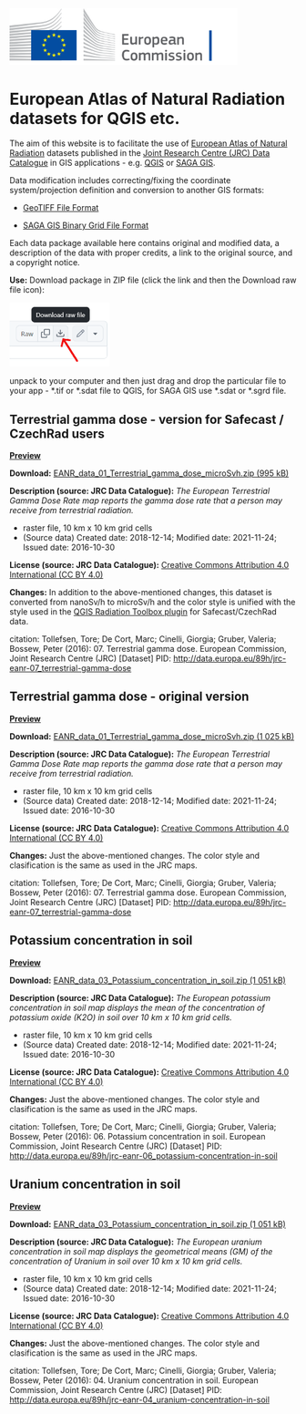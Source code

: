  <img src="_images/EC_logo.png" alt="logo of European Commission" width="400"/>

# European Atlas of Natural Radiation datasets for QGIS etc.

The aim of this website is to facilitate the use of [European Atlas of Natural Radiation](https://remon.jrc.ec.europa.eu/About/Atlas-of-Natural-Radiation) datasets published in the [Joint Research Centre (JRC) Data Catalogue](https://data.jrc.ec.europa.eu/collection/id-0057) in GIS applications - e.g. [QGIS](https://qgis.org/) or [SAGA GIS](https://sourceforge.net/projects/saga-gis/).

Data modification includes correcting/fixing the coordinate system/projection definition and conversion to another GIS formats:

- [GeoTIFF File Format](https://gdal.org/en/stable/drivers/raster/gtiff.html)

- [SAGA GIS Binary Grid File Format](https://gdal.org/en/stable/drivers/raster/sdat.html)

Each data package available here contains original and modified data, a description of the data with proper credits, a link to the original source, and a copyright notice.

**Use:**
Download package in ZIP file (click the link and then the Download raw file icon):

<img src="_images/download_raw.png" alt="Download raw file icon">

unpack to your computer and then just drag and drop the particular file to your app - *.tif or *.sdat file to QGIS, for SAGA GIS use *.sdat or *.sgrd file.



## Terrestrial gamma dose - version for Safecast / CzechRad users

**[Preview](_images/EANR_Terrestrial_gamma_dose_microSvh_preview.jpg)**

**Download:** [EANR_data_01_Terrestrial_gamma_dose_microSvh.zip (995 kB)](https://github.com/juhele/opengeodata/blob/master/EANR_data/_data/EANR_data_01_Terrestrial_gamma_dose_microSvh.zip)

**Description (source: JRC Data Catalogue):**
*The European Terrestrial Gamma Dose Rate map reports the gamma dose rate that a person may receive from terrestrial radiation.*
- raster file, 10 km x 10 km grid cells
- (Source data) Created date: 2018-12-14; Modified date: 2021-11-24; Issued date: 2016-10-30

**License (source: JRC Data Catalogue):** [Creative Commons Attribution 4.0 International (CC BY 4.0)](https://creativecommons.org/licenses/by/4.0)

**Changes:**
In addition to the above-mentioned changes, this dataset is converted from nanoSv/h to microSv/h and the color style is unified with the style used in the [QGIS Radiation Toolbox plugin](https://opengeolabs.gitlab.io/radiation-toolbox/qgis-radiation-toolbox-plugin/) for Safecast/CzechRad data.

citation:
Tollefsen, Tore; De Cort, Marc; Cinelli, Giorgia; Gruber, Valeria; Bossew, Peter (2016): 07. Terrestrial gamma dose. European Commission, Joint Research Centre (JRC) [Dataset] PID: http://data.europa.eu/89h/jrc-eanr-07_terrestrial-gamma-dose

## Terrestrial gamma dose - original version

**[Preview](_images/EANR_Terrestrial_gamma_dose_nSvh_preview.jpg)**

**Download:** [EANR_data_01_Terrestrial_gamma_dose_microSvh.zip (1 025 kB)](https://github.com/juhele/opengeodata/blob/master/EANR_data/_data/EANR_data_02_Terrestrial_gamma_dose_nanoSvh.zip)

**Description (source: JRC Data Catalogue):**
*The European Terrestrial Gamma Dose Rate map reports the gamma dose rate that a person may receive from terrestrial radiation.*
- raster file, 10 km x 10 km grid cells
- (Source data) Created date: 2018-12-14; Modified date: 2021-11-24; Issued date: 2016-10-30

**License (source: JRC Data Catalogue):** [Creative Commons Attribution 4.0 International (CC BY 4.0)](https://creativecommons.org/licenses/by/4.0)

**Changes:**
Just the above-mentioned changes. The color style and clasification is the same as used in the JRC maps.

citation:
Tollefsen, Tore; De Cort, Marc; Cinelli, Giorgia; Gruber, Valeria; Bossew, Peter (2016): 07. Terrestrial gamma dose. European Commission, Joint Research Centre (JRC) [Dataset] PID: http://data.europa.eu/89h/jrc-eanr-07_terrestrial-gamma-dose


## Potassium concentration in soil

**[Preview](_images/EANR_Potassium_in_soil_preview.jpg)**

**Download:** [EANR_data_03_Potassium_concentration_in_soil.zip (1 051 kB)](https://github.com/juhele/opengeodata/blob/master/EANR_data/_data/EANR_data_03_Potassium_concentration_in_soil.zip)

**Description (source: JRC Data Catalogue):**
*The European potassium concentration in soil map displays the mean of the concentration of potassium oxide (K2O) in soil over 10 km x 10 km grid cells.*
- raster file, 10 km x 10 km grid cells
- (Source data) Created date: 2018-12-14; Modified date: 2021-11-24; Issued date: 2016-10-30

**License (source: JRC Data Catalogue):** [Creative Commons Attribution 4.0 International (CC BY 4.0)](https://creativecommons.org/licenses/by/4.0)

**Changes:**
Just the above-mentioned changes. The color style and clasification is the same as used in the JRC maps.

citation:
Tollefsen, Tore; De Cort, Marc; Cinelli, Giorgia; Gruber, Valeria; Bossew, Peter (2016): 06. Potassium concentration in soil. European Commission, Joint Research Centre (JRC) [Dataset] PID: http://data.europa.eu/89h/jrc-eanr-06_potassium-concentration-in-soil


## Uranium concentration in soil

**[Preview](_images/EANR_Uranium_in_soil_preview.jpg)**

**Download:** [EANR_data_03_Potassium_concentration_in_soil.zip (1 051 kB)](https://github.com/juhele/opengeodata/blob/master/EANR_data/_data/EANR_data_03_Potassium_concentration_in_soil.zip)

**Description (source: JRC Data Catalogue):**
*The European uranium concentration in soil map displays the geometrical means (GM) of the concentration of Uranium in soil over 10 km x 10 km grid cells.*
- raster file, 10 km x 10 km grid cells
- (Source data) Created date: 2018-12-14; Modified date: 2021-11-24; Issued date: 2016-10-30

**License (source: JRC Data Catalogue):** [Creative Commons Attribution 4.0 International (CC BY 4.0)](https://creativecommons.org/licenses/by/4.0)

**Changes:**
Just the above-mentioned changes. The color style and clasification is the same as used in the JRC maps.

citation:
Tollefsen, Tore; De Cort, Marc; Cinelli, Giorgia; Gruber, Valeria; Bossew, Peter (2016): 04. Uranium concentration in soil. European Commission, Joint Research Centre (JRC) [Dataset] PID: http://data.europa.eu/89h/jrc-eanr-04_uranium-concentration-in-soil
